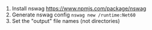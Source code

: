 1. Install nswag https://www.npmjs.com/package/nswag
2. Generate nswag config `nswag new /runtime:Net60`
3. Set the "output" file names (not directories)